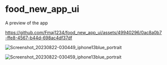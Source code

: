 # food_new_app_ui

A preview of the app

https://github.com/Fmaj1234/food_new_app_ui/assets/49940296/0ac8a0b7-ffe8-4567-b44d-698ac4df37df

![Screenshot_20230822-030449_iphone13blue_portrait](https://github.com/Fmaj1234/food_new_app_ui/assets/49940296/1a1a2968-8cf5-4304-8547-b283de1df761)

![Screenshot_20230822-030459_iphone13blue_portrait](https://github.com/Fmaj1234/food_new_app_ui/assets/49940296/a427d5c2-9f92-4356-a685-13ac92aaf1bd)
